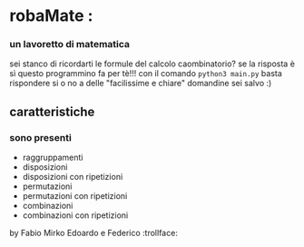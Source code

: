 # robaMate :
### un lavoretto di matematica
sei stanco di ricordarti le formule del calcolo caombinatorio? se la risposta è sì questo programmino fa per tè!!!
con il comando `python3 main.py` basta rispondere si o no a delle "facilissime e chiare" domandine sei salvo :)

## caratteristiche 
### sono presenti
* raggruppamenti
* disposizioni
* disposizioni con ripetizioni
* permutazioni
* permutazioni con ripetizioni
* combinazioni
* combinazioni con ripetizioni

by Fabio Mirko Edoardo e Federico
:trollface:
